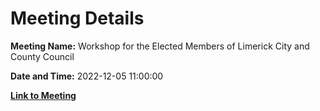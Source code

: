 # Meeting Details

**Meeting Name:** Workshop for the Elected Members of Limerick City and County Council

**Date and Time:** 2022-12-05 11:00:00

**[Link to Meeting](https://www.limerick.ie/council/whats-on/workshop-elected-members-limerick-city-and-county-council)**
